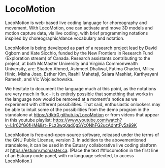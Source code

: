 # LocoMotion

LocoMotion is web-based live coding language for choreography and movement. With LocoMotion, one can activate and move 3D models and motion capture data, via live coding, with brief programming notations inspired by choreographic/dance vocabulary and notation.

LocoMotion is being developed as part of a research project lead by David Ogborn and Kate Sicchio, funded by the New Frontiers in Research Fund (Exploration stream) of Canada. Research assistants contributing to the project, at both McMaster University and Virginia Commonwealth University, are: Shaden Ahmed, Ashmeet Dhaliwal, Fatima Ghaderi, Milica Hinic, Misha Joao, Esther Kim, Raahil Mahetaji, Saiara Mashiat, Karthyayani Ramesh, and Vic Wojciechowska.

We hesitate to document the language much at this point, as the notations are very much in flux - it is entirely possible that something that works in the language now would be removed at a moment's notice as we experiment with different possibilities. That said, enthusiastic onlookers may be able to intuit some of the possibilities from the demo program in the standalone at https://dktr0.github.io/LocoMotion or from videos that appear in this youtube playlist: https://www.youtube.com/watch?v=L1r62fG6fHM&list=PLz3wq0ad0gSYc0NhFG2ucAdnttFy5a99K

LocoMotion is free-and-open-source software, released under the terms of the GNU Public License, version 3. In addition to the abovementioned standalone, it can be used in the Estuary collaborative live coding platform at https://estuary.mcmaster.ca. (Place the text ##locomotion in the first line of an Estuary code panel, with no language selected, to access LocoMotion.)
